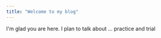 ```yaml
---
title: "Welcome to my blog"
---
```


I'm glad you are here. I plan to talk about ...
practice and trial 
